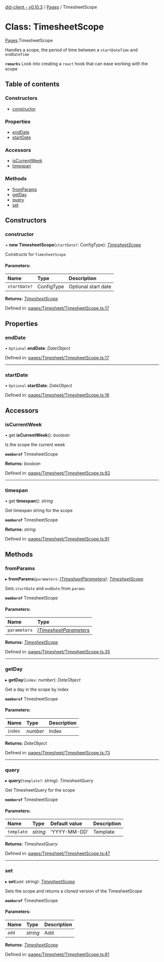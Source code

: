 [did-client - v0.10.3](../README.md) / [Pages](../modules/pages.md) / TimesheetScope

# Class: TimesheetScope

[Pages](../modules/pages.md).TimesheetScope

Handles a scope, the period of time between
a `startDateTime` and `endDateTime`

**`remarks`** Look into creating a `react` hook
that can ease working with the scope

## Table of contents

### Constructors

- [constructor](pages.timesheetscope.md#constructor)

### Properties

- [endDate](pages.timesheetscope.md#enddate)
- [startDate](pages.timesheetscope.md#startdate)

### Accessors

- [isCurrentWeek](pages.timesheetscope.md#iscurrentweek)
- [timespan](pages.timesheetscope.md#timespan)

### Methods

- [fromParams](pages.timesheetscope.md#fromparams)
- [getDay](pages.timesheetscope.md#getday)
- [query](pages.timesheetscope.md#query)
- [set](pages.timesheetscope.md#set)

## Constructors

### constructor

\+ **new TimesheetScope**(`startDate?`: ConfigType): [*TimesheetScope*](pages.timesheetscope.md)

Constructs for `TimesheetScope`

#### Parameters:

Name | Type | Description |
:------ | :------ | :------ |
`startDate?` | ConfigType | Optional start date    |

**Returns:** [*TimesheetScope*](pages.timesheetscope.md)

Defined in: [pages/Timesheet/TimesheetScope.ts:17](https://github.com/Puzzlepart/did/blob/dev/client/pages/Timesheet/TimesheetScope.ts#L17)

## Properties

### endDate

• `Optional` **endDate**: *DateObject*

Defined in: [pages/Timesheet/TimesheetScope.ts:17](https://github.com/Puzzlepart/did/blob/dev/client/pages/Timesheet/TimesheetScope.ts#L17)

___

### startDate

• `Optional` **startDate**: *DateObject*

Defined in: [pages/Timesheet/TimesheetScope.ts:16](https://github.com/Puzzlepart/did/blob/dev/client/pages/Timesheet/TimesheetScope.ts#L16)

## Accessors

### isCurrentWeek

• get **isCurrentWeek**(): *boolean*

Is the scope the current week

**`memberof`** TimesheetScope

**Returns:** *boolean*

Defined in: [pages/Timesheet/TimesheetScope.ts:82](https://github.com/Puzzlepart/did/blob/dev/client/pages/Timesheet/TimesheetScope.ts#L82)

___

### timespan

• get **timespan**(): *string*

Get timespan string for the scope

**`memberof`** TimesheetScope

**Returns:** *string*

Defined in: [pages/Timesheet/TimesheetScope.ts:91](https://github.com/Puzzlepart/did/blob/dev/client/pages/Timesheet/TimesheetScope.ts#L91)

## Methods

### fromParams

▸ **fromParams**(`parameters`: [*ITimesheetParameters*](../interfaces/pages.itimesheetparameters.md)): [*TimesheetScope*](pages.timesheetscope.md)

Sets `startDate` and `endDate` from `params`

**`memberof`** TimesheetScope

#### Parameters:

Name | Type |
:------ | :------ |
`parameters` | [*ITimesheetParameters*](../interfaces/pages.itimesheetparameters.md) |

**Returns:** [*TimesheetScope*](pages.timesheetscope.md)

Defined in: [pages/Timesheet/TimesheetScope.ts:35](https://github.com/Puzzlepart/did/blob/dev/client/pages/Timesheet/TimesheetScope.ts#L35)

___

### getDay

▸ **getDay**(`index`: *number*): *DateObject*

Get a day in the scope by index

**`memberof`** TimesheetScope

#### Parameters:

Name | Type | Description |
:------ | :------ | :------ |
`index` | *number* | Index   |

**Returns:** *DateObject*

Defined in: [pages/Timesheet/TimesheetScope.ts:73](https://github.com/Puzzlepart/did/blob/dev/client/pages/Timesheet/TimesheetScope.ts#L73)

___

### query

▸ **query**(`template?`: *string*): *TimesheetQuery*

Get TimesheetQuery for the scope

**`memberof`** TimesheetScope

#### Parameters:

Name | Type | Default value | Description |
:------ | :------ | :------ | :------ |
`template` | *string* | 'YYYY-MM-DD' | Template   |

**Returns:** *TimesheetQuery*

Defined in: [pages/Timesheet/TimesheetScope.ts:47](https://github.com/Puzzlepart/did/blob/dev/client/pages/Timesheet/TimesheetScope.ts#L47)

___

### set

▸ **set**(`add`: *string*): [*TimesheetScope*](pages.timesheetscope.md)

Sets the scope and returns a cloned version of the TimesheetScope

**`memberof`** TimesheetScope

#### Parameters:

Name | Type | Description |
:------ | :------ | :------ |
`add` | *string* | Add   |

**Returns:** [*TimesheetScope*](pages.timesheetscope.md)

Defined in: [pages/Timesheet/TimesheetScope.ts:61](https://github.com/Puzzlepart/did/blob/dev/client/pages/Timesheet/TimesheetScope.ts#L61)
